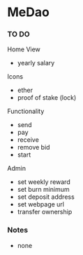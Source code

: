 # MeDao

### TO DO

Home View

- yearly salary

Icons

- ether
- proof of stake (lock)

Functionality

- send
- pay
- receive
- remove bid
- start

Admin

- set weekly reward
- set burn minimum
- set deposit address
- set webpage url
- transfer ownership

### Notes

- none